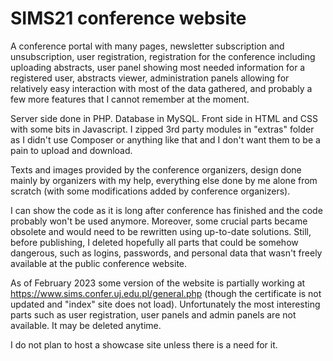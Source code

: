 # SIMS21 conference website

A conference portal with many pages, newsletter subscription and unsubscription, user registration, registration for the conference including uploading abstracts, user panel showing most needed information for a registered user, abstracts viewer, administration panels allowing for relatively easy interaction with most of the data gathered, and probably a few more features that I cannot remember at the moment.

Server side done in PHP. Database in MySQL. Front side in HTML and CSS with some bits in Javascript. I zipped 3rd party modules in "extras" folder as I didn't use Composer or anything like that and I don't want them to be a pain to upload and download.

Texts and images provided by the conference organizers, design done mainly by organizers with my help, everything else done by me alone from scratch (with some modifications added by conference organizers).

I can show the code as it is long after conference has finished and the code probably won't be used anymore. Moreover, some crucial parts became obsolete and would need to be rewritten using up-to-date solutions. Still, before publishing, I deleted hopefully all parts that could be somehow dangerous, such as logins, passwords, and personal data that wasn't freely available at the public conference website.

As of February 2023 some version of the website is partially working at https://www.sims.confer.uj.edu.pl/general.php (though the certificate is not updated and "index" site does not load). Unfortunately the most interesting parts such as user registration, user panels and admin panels are not available. It may be deleted anytime.

I do not plan to host a showcase site unless there is a need for it.